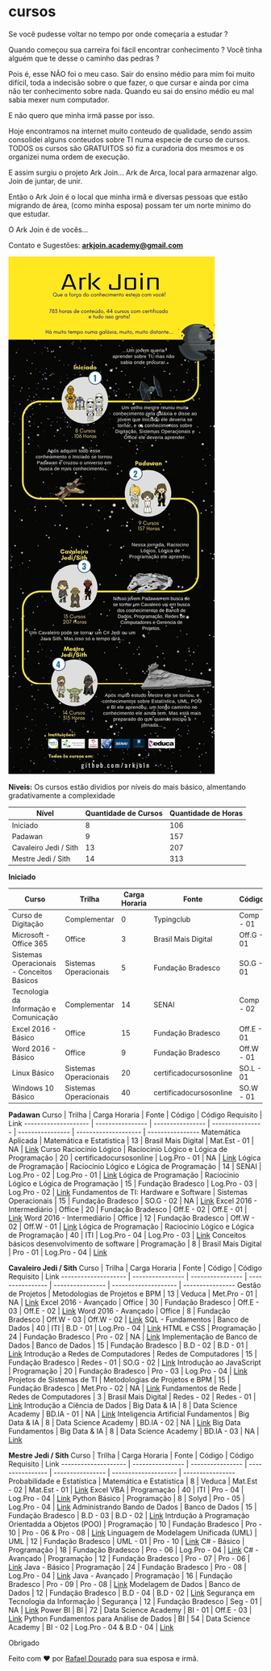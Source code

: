 # cursos
Se você pudesse voltar no tempo por onde começaria a estudar ?

Quando começou sua carreira foi fácil encontrar conhecimento ? Você tinha alguém que te desse o caminho das pedras ?

Pois é, esse NÃO foi o meu caso. Sair do ensino médio para mim foi muito difícil, toda a indecisão sobre o que fazer, o que cursar e ainda por cima não ter conhecimento sobre nada. Quando eu sai do ensino médio eu mal sabia mexer num computador.

E não quero que minha irmã passe por isso.

Hoje encontramos na internet muito conteudo de qualidade, sendo assim consolidei alguns conteudos sobre TI numa especie de curso de cursos. TODOS os cursos são GRATUITOS só fiz a curadoria dos mesmos e os organizei numa ordem de execução.

E assim surgiu o projeto Ark Join...
Ark de Arca, local para armazenar algo.
Join de juntar, de unir.

Então o Ark Join é o local que minha irmã e diversas pessoas que estão migrando de área, (como minha esposa) possam ter um norte minimo do que estudar.


O Ark Join é de vocês...

Contato e Sugestões: **arkjoin.academy@gmail.com** 


![GitHub Logo](/imagens/Infografico.jpg)

**Niveis:**
Os cursos estão dividios por níveis do mais básico, almentando gradativamente a complexidade

Nível | Quantidade de Cursos | Quantidade de Horas
-------------------- | ---------------- | ----------------
Iniciado | 8 | 106
Padawan | 9 | 157
Cavaleiro Jedi / Sith | 13 | 207
Mestre Jedi / Sith | 14 | 313

**Iniciado**

Curso | Trilha | Carga Horaria | Fonte | Código | Código Requisito | Link
-------------------- | ---------------- | ---------------- | ---------------- | ---------------- | -------------------- |  ----------------
Curso de Digitação | Complementar | 0 | Typingclub | Comp - 01 | NA | [Link](https://www.typingclub.com/sportal/program-21.game)
Microsoft - Office 365 | Office | 3 | Brasil Mais Digital | Off.G - 01 | NA | [Link](http://www.brasilmaisdigital.org.br/index.php/pt-br/cursos-online/2017-05-23-17-40-54/51-microsoft-office-365/preview)
Sistemas Operacionais - Conceitos Básicos | Sistemas Operacionais | 5 | Fundação Bradesco | SO.G - 01 | NA | [Link](https://www.ev.org.br/cursos/sistemas-operacionais-conceitos-basicos)
Tecnologia da Informação e Comunicação | Complementar | 14 | SENAI | Comp - 02 | NA | [Link](http://www.ead.ms.senai.br/cursos/iniciacao_profissional/?c=Tecnologia_da_Informa%C3%A7%C3%A3o_e_Comunica%C3%A7%C3%A3o&id=16)
Excel 2016 - Básico | Office | 15 | Fundação Bradesco | Off.E - 01 | NA | [Link](https://www.ev.org.br/cursos/microsoft-excel-2016-basico)
Word 2016 - Básico | Office | 9 | Fundação Bradesco | Off.W - 01 | NA | [Link](https://www.ev.org.br/cursos/microsoft-word-2016-basico)
Linux Básico | Sistemas Operacionais | 20 | certificadocursosonline | SO.L - 01 | NA | [Link](https://certificadocursosonline.com/cursos/curso-de-linux-basico/)
Windows 10 Básico | Sistemas Operacionais | 40 | certificadocursosonline | SO.W - 01 | NA | [Link](https://certificadocursosonline.com/cursos/curso-de-windows-10/)


**Padawan**
Curso | Trilha | Carga Horaria | Fonte | Código | Código Requisito | Link
-------------------- | ---------------- | ---------------- | ---------------- | ---------------- | -------------------- |  ----------------
Matemática Aplicada | Matemática e Estatistica | 13 | Brasil Mais Digital | Mat.Est - 01 | NA | [Link](http://www.brasilmaisdigital.org.br/index.php/pt-br/cursos-online/2017-05-23-17-40-54/35-matematica-aplicada/preview)
Curso Raciocínio Lógico | Raciocinio Lógico e Lógica de Programação | 20 | certificadocursosonline | Log.Pro - 01 | NA | [Link](https://certificadocursosonline.com/cursos/curso-de-raciocinio-logico/)
Lógica de Programação | Raciocinio Lógico e Lógica de Programação | 14 | SENAI | Log.Pro - 02 | Log.Pro - 01 | [Link](http://www.ead.ms.senai.br/cursos/iniciacao_profissional/?c=L%C3%B3gica_de_Programa%C3%A7%C3%A3o&id=11)
Lógica de Programação | Raciocinio Lógico e Lógica de Programação | 15 | Fundação Bradesco | Log.Pro - 03 | Log.Pro - 02 | [Link](https://www.ev.org.br/cursos/fundamentos-de-logica-de-programacao)
Fundamentos de TI: Hardware e Software | Sistemas Operacionais | 15 | Fundação Bradesco | SO.G - 02 | NA | [Link](https://www.ev.org.br/cursos/fundamentos-de-ti-hardware-e-software)
Excel 2016 - Intermediário | Office | 20 | Fundação Bradesco | Off.E - 02 | Off.E - 01 | [Link](https://www.ev.org.br/cursos/microsoft-excel-2016-intermediario)
Word 2016 - Intermediário | Office | 12 | Fundação Bradesco | Off.W - 02 | Off.W - 01 | [Link](https://www.ev.org.br/cursos/microsoft-word-2016-intermediario)
Lógica de Programação | Raciocinio Lógico e Lógica de Programação | 40 | ITI | Log.Pro - 04 | Log.Pro - 03 | [Link](http://ead-social.itinovacao.org.br/course/introducao-a-logica-de-programacao/)
Conceitos básicos desenvolvimento de software | Programação | 8 | Brasil Mais Digital | Pro - 01 | Log.Pro - 04 | [Link](http://www.brasilmaisdigital.org.br/index.php/pt-br/cursos-online/2017-05-23-17-40-54/55-microsoft-conceitos-basicos-desenvolvimento-de-software/preview)


**Cavaleiro Jedi / Sith**
Curso | Trilha | Carga Horaria | Fonte | Código | Código Requisito | Link
-------------------- | ---------------- | ---------------- | ---------------- | ---------------- | -------------------- |  ----------------
Gestão de Projetos | Metodologias de Projetos e BPM | 13 | Veduca | Met.Pro - 01 | NA | [Link](https://play.veduca.org/curso-online-gestao-projetos)
Excel 2016 - Avançado | Office | 30 | Fundação Bradesco | Off.E - 03 | Off.E - 02 | [Link](https://www.ev.org.br/cursos/microsoft-excel-2016-avancado)
Word 2016 - Avançado | Office | 8 | Fundação Bradesco | Off.W - 03 | Off.W - 02 | [Link](https://www.ev.org.br/cursos/microsoft-word-2016-avancado)
SQL - Fundamentos | Banco de Dados | 40 | ITI | B.D - 01 | Log.Pro - 04 | [Link](http://www.itinovacao.org.br/sql/)
HTML e CSS | Programação | 24 | Fundação Bradesco | Pro - 02 | NA | [Link](https://www.ev.org.br/cursos/html-e-css-na-pratica)
Implementação de Banco de Dados | Banco de Dados | 15 | Fundação Bradesco | B.D - 02 | B.D - 01 | [Link](https://www.ev.org.br/cursos/implementando-bancos-de-dados)
Introdução a Redes de Computadores | Redes de Computadores | 15 | Fundação Bradesco | Redes - 01 | SO.G - 02 | [Link](https://www.ev.org.br/cursos/introducao-a-redes-de-computadores)
Introdução ao JavaScript | Programação | 20 | Fundação Bradesco | Pro - 03 | Log.Pro - 04 | [Link](https://www.ev.org.br/cursos/introducao-ao-javascript)
Projetos de Sistemas de TI | Metodologias de Projetos e BPM | 15 | Fundação Bradesco | Met.Pro - 02 | NA | [Link](https://www.ev.org.br/cursos/projetos-de-sistemas-de-ti)
Fundamentos de Rede | Redes de Computadores | 3 | Brasil Mais Digital | Redes - 02 | Redes - 01 | [Link](http://www.brasilmaisdigital.org.br/index.php/pt-br/cursos-online/2017-05-23-17-40-54/53-microsoft-fundamentos-de-rede/preview)
Introdução a Ciência de Dados | Big Data & IA | 8 | Data Science Academy | BD.IA - 01 | NA | [Link](https://www.datascienceacademy.com.br/course?courseid=introduo--cincia-de-dados)
Inteligencia Artificial Fundamentos | Big Data & IA | 8 | Data Science Academy | BD.IA - 02 | NA | [Link](https://www.datascienceacademy.com.br/course?courseid=inteligencia-artificial-fundamentos)
Big Data Fundamentos | Big Data & IA | 8 | Data Science Academy | BD.IA - 03 | NA | [Link](https://www.datascienceacademy.com.br/course?courseid=big-data-fundamentos)


**Mestre Jedi / Sith**
Curso | Trilha | Carga Horaria | Fonte | Código | Código Requisito | Link
-------------------- | ---------------- | ---------------- | ---------------- | ---------------- | -------------------- |  ----------------
Probabilidade e Estatística | Matemática e Estatistica | 8 | Veduca | Mat.Est - 02 | Mat.Est - 01 | [Link](https://play.veduca.org/curso-online-probabilidade-e-estatistica)
Excel VBA | Programação | 40 | ITI | Pro - 04 | Log.Pro - 04 | [Link](http://ead-social.itinovacao.org.br/course/excel-2013-vba-modulo-i/)
Python Básico | Programação | 8 | Solyd | Pro - 05 | Log.Pro - 04 | [Link](https://solyd.com.br/treinamentos/python-basico/)
Administrando Bando de Dados | Banco de Dados | 15 | Fundação Bradesco | B.D - 03 | B.D - 02 | [Link](https://www.ev.org.br/cursos/administrando-bancos-de-dados)
Intrdução à Programação Orientadda a Objetos (POO) | Programação | 10 | Fundação Bradesco | Pro - 10 | Pro - 06 & Pro - 08 | [Link](https://www.ev.org.br/cursos/introducao-a-programacao-orientada-a-objetos-poo)
Linguagem de Modelagem Unificada (UML) | UML | 12 | Fundação Bradesco | UML - 01 | Pro - 10 | [Link](https://www.ev.org.br/cursos/linguagem-de-modelagem-unificada-uml)
C# - Básico | Programação | 18 | Fundação Bradesco | Pro - 06 | Log.Pro - 04 | [Link](https://www.ev.org.br/cursos/linguagem-de-programacao-c-basico)
C# - Avançado | Programação | 12 | Fundação Bradesco | Pro - 07 | Pro - 06 | [Link](https://www.ev.org.br/cursos/linguagem-de-programacao-c-avancado)
Java - Básico | Programação | 24 | Fundação Bradesco | Pro - 08 | Log.Pro - 04 | [Link](https://www.ev.org.br/cursos/linguagem-de-programacao-java-basico)
Java - Avançado | Programação | 16 | Fundação Bradesco | Pro - 09 | Pro - 08 | [Link](https://www.ev.org.br/cursos/linguagem-de-programacao-java-avancado)
Modelagem de Dados | Banco de Dados | 12 | Fundação Bradesco | B.D - 04 | B.D - 02 | [Link](https://www.ev.org.br/cursos/modelagem-de-dados)
Segurança em Tecnologia da Informação | Segurança | 12 | Fundação Bradesco | Seg - 01 | NA | [Link](https://www.ev.org.br/cursos/seguranca-em-tecnologia-da-informacao)
Power BI | BI | 72 | Data Science Academy | BI - 01 | Off.E - 03 | [Link](https://www.datascienceacademy.com.br/course?courseid=microsoft-power-bi-para-data-science)
Python Fundamentos para Análise de Dados | BI | 54 | Data Science Academy | BI - 02 | Log.Pro - 04 & B.D - 04 | [Link](https://www.datascienceacademy.com.br/course?courseid=python-fundamentos)



Obrigado

Feito com :heart: por [Rafael Dourado](https://github.com/rafaelrd-dev) para sua esposa e irmã.
